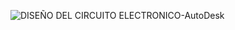 ![DISEÑO DEL CIRCUITO ELECTRONICO-AutoDesk](https://github.com/user-attachments/assets/cda41fd0-0f9b-48a4-9b1b-055467a7a885)
